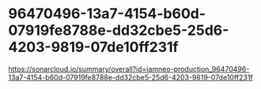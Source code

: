 # 96470496-13a7-4154-b60d-07919fe8788e-dd32cbe5-25d6-4203-9819-07de10ff231f
https://sonarcloud.io/summary/overall?id=iamneo-production_96470496-13a7-4154-b60d-07919fe8788e-dd32cbe5-25d6-4203-9819-07de10ff231f
